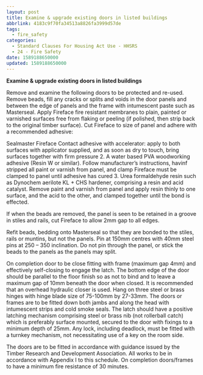 ```yaml
---
layout: post
title: Examine & upgrade existing doors in listed buildings
abbrlink: 4183c9f70fa34513a8826fa3999d57de
tags:
  - fire_safety
categories:
  - Standard Clauses For Housing Act Use - HHSRS
  - 24 - Fire Safety
date: 1589188650000
updated: 1589188650000
---
```


**Examine & upgrade existing doors in listed buildings**

Remove and examine the following doors to be protected and re-used. Remove beads, fill any cracks or splits and voids in the door panels and between the edge of panels and the frame with intumescent paste such as Masterseal. Apply Fireface fire resistant membranes to plain, painted or varnished surfaces free from flaking or peeling (if polished, then strip back to the original timber surface). Cut Fireface to size of panel and adhere with a recommended adhesive:

Sealmaster Fireface Contact adhesive with accelerator: apply to both surfaces with applicator supplied, and as soon as dry to touch, bring surfaces together with firm pressure 2. A water based PVA woodworking adhesive (Resin W or similar). Follow manufacturer’s instructions, havinf stripped all paint or varnish from panel, and clamp Fireface must be clamped to panel until adhesive has cured 3. Urea formaldehyde resin such as Dynochem aerilote KL + CHS hardener, comprising a resin and acid catalyst. Remove paint and varnish from panel and apply resin thinly to one surface, and the acid to the other, and clamped together until the bond is effected.

If when the beads are removed, the panel is seen to be retained in a groove in stiles and rails, cut Fireface to allow 2mm gap to all edges.

Refit beads, bedding onto Masterseal so that they are bonded to the stiles, rails or muntins, but not the panels. Pin at 150mm centres with 40mm steel pins at 250 – 350 inclination. Do not pin through the panel, or stick the beads to the panels as the panels may split.

On completion door to be close fitting with frame (maximum gap 4mm) and effectively self-closing to engage the latch. The bottom edge of the door should be parallel to the floor finish so as not to bind and to leave a maximum gap of 10mm beneath the door when closed. It is recommended that an overhead hydraulic closer is used. Hang on three steel or brass hinges with hinge blade size of 75-100mm by 27-33mm. The doors or frames are to be fitted down both jambs and along the head with intumescent strips and cold smoke seals. The latch should have a positive latching mechanism comprising steel or brass nib (not rollerball catch) which is preferably surface mounted, secured to the door with fixings to a minimum depth of 25mm. Any lock, including deadlock, must be fitted with a turnkey mechanism, not necessitating use of a key on the room side.

The doors are to be fitted in accordance with guidance issued by the Timber Research and Development Association. All works to be in accordance with Appendix I to this schedule. On completion doors/frames to have a minimum fire resistance of 30 minutes.
